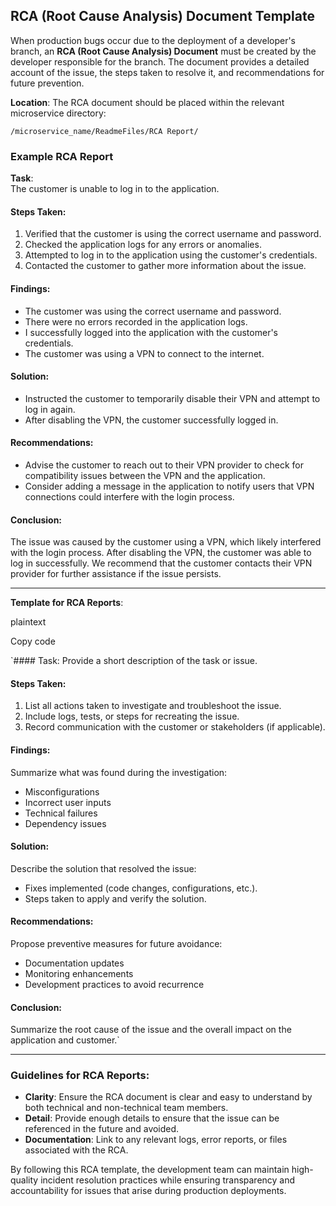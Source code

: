 ## RCA (Root Cause Analysis) Document Template

When production bugs occur due to the deployment of a developer's branch, an **RCA (Root Cause Analysis) Document** must be created by the developer responsible for the branch. The document provides a detailed account of the issue, the steps taken to resolve it, and recommendations for future prevention.

**Location**: The RCA document should be placed within the relevant microservice directory:
```
/microservice_name/ReadmeFiles/RCA Report/
```
### Example RCA Report

**Task**:  
The customer is unable to log in to the application.
#### **Steps Taken**:

1.  Verified that the customer is using the correct username and password.
2.  Checked the application logs for any errors or anomalies.
3.  Attempted to log in to the application using the customer's credentials.
4.  Contacted the customer to gather more information about the issue.

#### **Findings**:

-   The customer was using the correct username and password.
-   There were no errors recorded in the application logs.
-   I successfully logged into the application with the customer's credentials.
-   The customer was using a VPN to connect to the internet.

#### **Solution**:

-   Instructed the customer to temporarily disable their VPN and attempt to log in again.
-   After disabling the VPN, the customer successfully logged in.

#### **Recommendations**:

-   Advise the customer to reach out to their VPN provider to check for compatibility issues between the VPN and the application.
-   Consider adding a message in the application to notify users that VPN connections could interfere with the login process.

#### **Conclusion**:

The issue was caused by the customer using a VPN, which likely interfered with the login process. After disabling the VPN, the customer was able to log in successfully. We recommend that the customer contacts their VPN provider for further assistance if the issue persists.

----------

**Template for RCA Reports**:

plaintext

Copy code

`#### Task:
Provide a short description of the task or issue.

#### Steps Taken:
1. List all actions taken to investigate and troubleshoot the issue.
2. Include logs, tests, or steps for recreating the issue.
3. Record communication with the customer or stakeholders (if applicable).

#### Findings:
Summarize what was found during the investigation:
- Misconfigurations
- Incorrect user inputs
- Technical failures
- Dependency issues

#### Solution:
Describe the solution that resolved the issue:
- Fixes implemented (code changes, configurations, etc.).
- Steps taken to apply and verify the solution.

#### Recommendations:
Propose preventive measures for future avoidance:
- Documentation updates
- Monitoring enhancements
- Development practices to avoid recurrence

#### Conclusion:
Summarize the root cause of the issue and the overall impact on the application and customer.` 

----------

### Guidelines for RCA Reports:

-   **Clarity**: Ensure the RCA document is clear and easy to understand by both technical and non-technical team members.
-   **Detail**: Provide enough details to ensure that the issue can be referenced in the future and avoided.
-   **Documentation**: Link to any relevant logs, error reports, or files associated with the RCA.

By following this RCA template, the development team can maintain high-quality incident resolution practices while ensuring transparency and accountability for issues that arise during production deployments.
